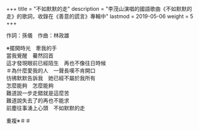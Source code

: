 +++
title = "不如默默的走"
description = "李茂山演唱的國語歌曲《不如默默的走》的歌詞，收錄在《善意的謊言》專輯中"
lastmod = 2019-05-06
weight = 5
+++

作詞：孫儀　作曲：林政雄

※擺開時光　牽我的手  
當我覺醒　驀然回首  
這才發現眼前已經陌生　再也不像往日時候  
＃為什麼愛我的人　一聲長嘆不肯開口  
彷彿默默告訴我　她已經不屬於我所有  
怎麼能夠　怎麼能夠  
難道說一步走錯就是這麼苦  
難道說失去了的再也不能求  
前塵往事湧上心頭　不如默默的走  

重複※＃＃